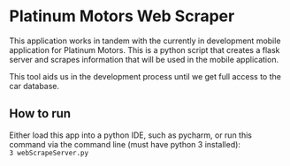 # Platinum Motors Web Scraper

<p>This application works in tandem with the currently in development mobile application for Platinum Motors. This is a python script that creates a flask server and scrapes information that will be used in the mobile application.</p>
<p>This tool aids us in the development process until we get full access to the car database.</p>


## How to run
Either load this app into a python IDE, such as pycharm, or run this command via the command line (must have python 3 installed): <br>
`3 webScrapeServer.py`

